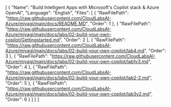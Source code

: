 [
	{
		"Name": "Build Intelligent Apps with Microsoft's Copilot stack & Azure OpenAI",
		"Language": "English",
		"Files": [
			{
				"RawFilePath": "https://raw.githubusercontent.com/CloudLabsAI-Azure/miyagi/main/docs/README.MD",
				"Order": 1
			},
			{
				"RawFilePath": "https://raw.githubusercontent.com/CloudLabsAI-Azure/miyagi/main/docs/labs/02-build-your-own-copilot/Gettingstarted.md",
				"Order": 2
			}, 
			{
				"RawFilePath": "https://raw.githubusercontent.com/CloudLabsAI-Azure/miyagi/main/docs/labs/02-build-your-own-copilot/lab4.md",
				"Order": 3
			},
			{
				"RawFilePath": "https://raw.githubusercontent.com/CloudLabsAI-Azure/miyagi/main/docs/labs/02-build-your-own-copilot/lab1v3.md",
				"Order": 4
			},
			{
				"RawFilePath": "https://raw.githubusercontent.com/CloudLabsAI-Azure/miyagi/main/docs/labs/02-build-your-own-copilot/lab2-2.md",
				"Order": 5
			},
			{
				"RawFilePath": "https://raw.githubusercontent.com/CloudLabsAI-Azure/miyagi/main/docs/labs/02-build-your-own-copilot/lab3v2.md",
				"Order": 6
			}
		]
	}
]
